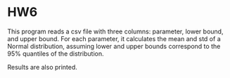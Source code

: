 # HW6
This program reads a csv file with three columns: parameter, lower bound, and upper bound.
For each parameter, it calculates the mean and std of a Normal distribution,
assuming lower and upper bounds correspond to the 95% quantiles of the distribution.

Results are also printed.
